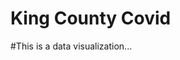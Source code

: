 # King County Covid

#This is a data visualization...

<div class="flourish-embed flourish-chart" data-src="visualisation/5255825"><script src="https://public.flourish.studio/resources/embed.js"></script></div>
